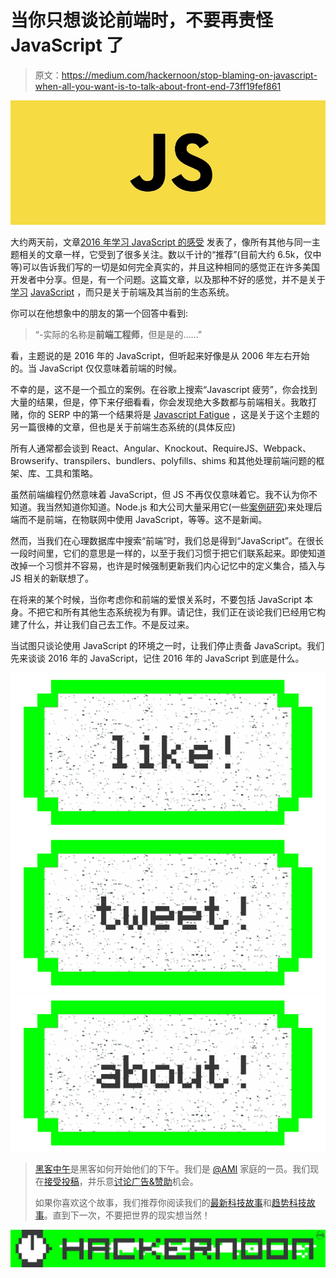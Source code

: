 # 当你只想谈论前端时，不要再责怪 JavaScript 了

> 原文：<https://medium.com/hackernoon/stop-blaming-on-javascript-when-all-you-want-is-to-talk-about-front-end-73ff19fef861>

![](img/2070d803d77863fee46c04fe2f0e2b43.png)

大约两天前，文章[2016 年学习 JavaScript 的感受](https://hackernoon.com/how-it-feels-to-learn-javascript-in-2016-d3a717dd577f)
发表了，像所有其他与同一主题相关的文章一样，它受到了很多关注。数以千计的“推荐”(目前大约 6.5k，仅中等)可以告诉我们写的一切是如何完全真实的，并且这种相同的感觉正在许多美国开发者中分享。但是，有一个问题。这篇文章，以及那种不好的感觉，并不是关于[学习](https://hackernoon.com/tagged/learning) [JavaScript](https://hackernoon.com/tagged/javascript) ，而只是关于前端及其当前的生态系统。

你可以在他想象中的朋友的第一个回答中看到:

> “-实际的名称是**前端工程师**，但是是的……”

看，主题说的是 2016 年的 JavaScript，但听起来好像是从 2006 年左右开始的。当 JavaScript 仅仅意味着前端的时候。

不幸的是，这不是一个孤立的案例。在谷歌上搜索“Javascript 疲劳”，你会找到大量的结果，但是，停下来仔细看看，你会发现绝大多数都与前端相关。我敢打赌，你的 SERP 中的第一个结果将是 [Javascript Fatigue](/@ericclemmons/javascript-fatigue-48d4011b6fc4) ，这是关于这个主题的另一篇很棒的文章，但也是关于前端生态系统的(具体反应)

所有人通常都会谈到 React、Angular、Knockout、RequireJS、Webpack、Browserify、transpilers、bundlers、polyfills、shims 和其他处理前端问题的框架、库、工具和策略。

虽然前端编程仍然意味着 JavaScript，但 JS 不再仅仅意味着它。我不认为你不知道。我当然知道你知道。Node.js 和大公司大量采用它(一些[案例研究](https://nodejs.org/en/foundation/case-studies/))来处理后端而不是前端，在物联网中使用 JavaScript，等等。这不是新闻。

然而，当我们在心理数据库中搜索“前端”时，我们总是得到“JavaScript”。在很长一段时间里，它们的意思是一样的，以至于我们习惯于把它们联系起来。即使知道改掉一个习惯并不容易，也许是时候强制更新我们内心记忆中的定义集合，插入与 JS 相关的新联想了。

在将来的某个时候，当你考虑你和前端的爱恨关系时，不要包括 JavaScript 本身。不把它和所有其他生态系统视为有罪。请记住，我们正在谈论我们已经用它构建了什么，并让我们自己去工作。不是反过来。

当试图只谈论使用 JavaScript 的环境之一时，让我们停止责备 JavaScript。我们先来谈谈 2016 年的 JavaScript，记住 2016 年的 JavaScript 到底是什么。

[![](img/50ef4044ecd4e250b5d50f368b775d38.png)](http://bit.ly/HackernoonFB)[![](img/979d9a46439d5aebbdcdca574e21dc81.png)](https://goo.gl/k7XYbx)[![](img/2930ba6bd2c12218fdbbf7e02c8746ff.png)](https://goo.gl/4ofytp)

> [黑客中午](http://bit.ly/Hackernoon)是黑客如何开始他们的下午。我们是 [@AMI](http://bit.ly/atAMIatAMI) 家庭的一员。我们现在[接受投稿](http://bit.ly/hackernoonsubmission)，并乐意[讨论广告&赞助](mailto:partners@amipublications.com)机会。
> 
> 如果你喜欢这个故事，我们推荐你阅读我们的[最新科技故事](http://bit.ly/hackernoonlatestt)和[趋势科技故事](https://hackernoon.com/trending)。直到下一次，不要把世界的现实想当然！

[![](img/be0ca55ba73a573dce11effb2ee80d56.png)](https://goo.gl/Ahtev1)
